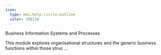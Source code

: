 ```yaml
---
icon:
  type: mdi:help-circle-outline
  color: 398126
---
```


Business Information Systems and Processes

This module explores organisational structures and the generic business functions within those struc ... 
